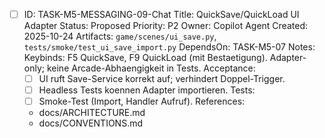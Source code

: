 - [ ] ID: TASK-M5-MESSAGING-09-Chat
  Title: QuickSave/QuickLoad UI Adapter
  Status: Proposed
  Priority: P2
  Owner: Copilot Agent
  Created: 2025-10-24
  Artifacts: `game/scenes/ui_save.py`, `tests/smoke/test_ui_save_import.py`
  DependsOn: TASK-M5-07
  Notes:
  Keybinds: F5 QuickSave, F9 QuickLoad (mit Bestaetigung). Adapter-only; keine Arcade-Abhaengigkeit in Tests.
  Acceptance:
  - [ ] UI ruft Save-Service korrekt auf; verhindert Doppel-Trigger.
  - [ ] Headless Tests koennen Adapter importieren.
  Tests:
  - [ ] Smoke-Test (Import, Handler Aufruf).
  References:
  - docs/ARCHITECTURE.md
  - docs/CONVENTIONS.md
